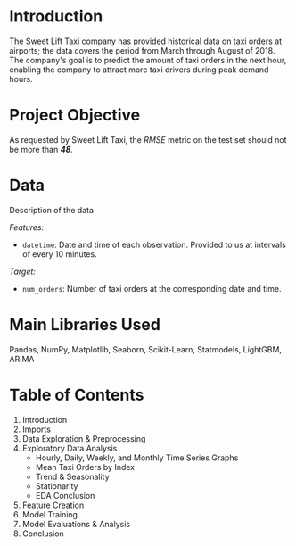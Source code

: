 # Introduction
The Sweet Lift Taxi company has provided historical data on taxi orders at airports; the data covers the period from March through August of 2018. The company's goal is to predict the amount of taxi orders in the next hour, enabling the company to attract more taxi drivers during peak demand hours.

# Project Objective
As requested by Sweet Lift Taxi, the *RMSE* metric on the test set should not be more than **_48_**.

# Data
Description of the data

*Features:*
- `datetime`: Date and time of each observation. Provided to us at intervals of every 10 minutes.
 
*Target:*
- `num_orders`: Number of taxi orders at the corresponding date and time.

# Main Libraries Used
Pandas, NumPy, Matplotlib, Seaborn, Scikit-Learn, Statmodels, LightGBM, ARIMA

# Table of Contents
1. Introduction
2. Imports
3. Data Exploration & Preprocessing
4. Exploratory Data Analysis
    - Hourly, Daily, Weekly, and Monthly Time Series Graphs
    - Mean Taxi Orders by Index
    - Trend & Seasonality
    - Stationarity
    - EDA Conclusion
5. Feature Creation
6. Model Training
7. Model Evaluations & Analysis
8. Conclusion